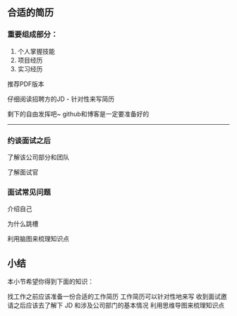 ## 合适的简历

### 重要组成部分：

1. 个人掌握技能
2. 项目经历
3. 实习经历

推荐PDF版本

仔细阅读招聘方的JD - 针对性来写简历

剩下的自由发挥吧~ github和博客是一定要准备好的

---

### 约谈面试之后

了解该公司部分和团队

了解面试官

### 面试常见问题

介绍自己

为什么跳槽

利用脑图来梳理知识点

## 小结

本小节希望你得到下面的知识：

找工作之前应该准备一份合适的工作简历
工作简历可以针对性地来写
收到面试邀请之后应该去了解下 JD 和涉及公司部门的基本情况
利用思维导图来梳理知识点
